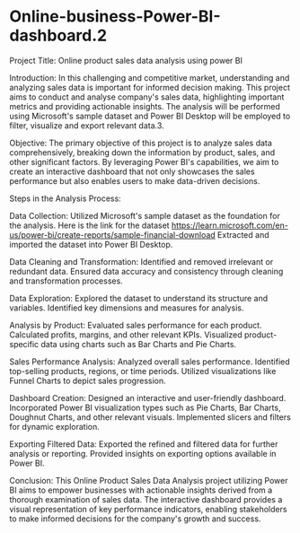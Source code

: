 # Online-business-Power-BI-dashboard.2
Project Title: Online product sales data analysis using power BI 

Introduction:
In this challenging and competitive market, understanding and analyzing sales data is important for informed decision making. This project aims to conduct and analyse company's sales data, highlighting important metrics and providing actionable insights. The analysis will be performed using Microsoft's sample dataset
and Power BI Desktop will be employed to filter, visualize and export relevant data.3.

Objective:
The primary objective of this project is to analyze sales data comprehensively, breaking down the information by product, sales, and other significant factors. By leveraging Power BI's capabilities, we aim to create an interactive dashboard that not only showcases the sales performance but also enables users to make data-driven decisions.

Steps in the Analysis Process:

Data Collection:
Utilized Microsoft's sample dataset as the foundation for the analysis. Here is the link for the dataset https://learn.microsoft.com/en-us/power-bi/create-reports/sample-financial-download
Extracted and imported the dataset into Power BI Desktop.

Data Cleaning and Transformation:
Identified and removed irrelevant or redundant data.
Ensured data accuracy and consistency through cleaning and transformation processes.

Data Exploration:
Explored the dataset to understand its structure and variables.
Identified key dimensions and measures for analysis.

Analysis by Product:
Evaluated sales performance for each product.
Calculated profits, margins, and other relevant KPIs.
Visualized product-specific data using charts such as Bar Charts and Pie Charts.

Sales Performance Analysis:
Analyzed overall sales performance.
Identified top-selling products, regions, or time periods.
Utilized visualizations like Funnel Charts to depict sales progression.

Dashboard Creation:
Designed an interactive and user-friendly dashboard.
Incorporated Power BI visualization types such as Pie Charts, Bar Charts, Doughnut Charts, and other relevant visuals.
Implemented slicers and filters for dynamic exploration.

Exporting Filtered Data:
Exported the refined and filtered data for further analysis or reporting.
Provided insights on exporting options available in Power BI.

Conclusion:
This Online Product Sales Data Analysis project utilizing Power BI aims to empower businesses with actionable insights derived from a thorough examination of sales data. The interactive dashboard provides a visual representation of key performance indicators, enabling stakeholders to make informed decisions for the company's growth and success.





